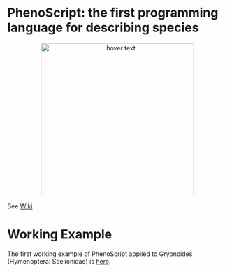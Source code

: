 # PhenoScript: the first programming language for describing species
 
 <p align="center">
  <img src="https://github.com/sergeitarasov/PhenoScript/blob/master/Phenoscript_logo.png" width="350" title="hover text">
</p>  

See [Wiki](https://github.com/sergeitarasov/PhenoScript/wiki)

# Working Example
The first working example of PhenoScript applied to Gryonoides (Hymenoptera: Scelionidae) is [here](https://github.com/sergeitarasov/PhenoScript/tree/master/Examples/Gryonoides).
